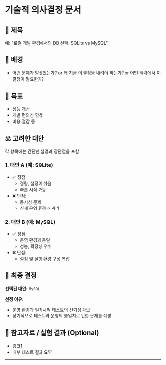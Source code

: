 # 기술적 의사결정 문서

## 📌 제목
<!--기술적 의사결정의 핵심 주제를 간결하게 작성-->
예: "로컬 개발 환경에서의 DB 선택: SQLite vs MySQL"



## 🧩 배경
<!--이 의사결정을 하게 된 배경 또는 문제 상황을 설명-->
- 어떤 문제가 발생했는가? or 왜 지금 이 결정을 내려야 하는가? or 어떤 맥락에서 이 결정이 필요한가?


## 🎯 목표
<!--이 의사결정을 통해 이루고자 하는 목표 또는 해결하고자 하는 문제-->
- 성능 개선
- 개발 편의성 향상
- 비용 절감 등


## ⚖️ 고려한 대안
<!--검토했던 기술적 대안들을 정리-->
각 항목에는 간단한 설명과 장단점을 포함

### 1. 대안 A (예: SQLite)
- ✅ 장점:
  - 경량, 설정이 쉬움
  - 빠른 시작 가능
- ❌ 단점:
  - 동시성 문제
  - 실제 운영 환경과 괴리

### 2. 대안 B (예: MySQL)
- ✅ 장점:
  - 운영 환경과 동일
  - 성능, 확장성 우수
- ❌ 단점:
  - 설정 및 실행 환경 구성 복잡



## 🧠 최종 결정
<!--선택한 대안과 이유를 명확히 기재-->

**선택된 대안:** `MySQL`

**선정 이유:**  
- 운영 환경과 일치시켜 테스트의 신뢰성 확보  
- 장기적으로 테스트와 운영의 불일치로 인한 문제를 예방



## 🧪 참고자료 / 실험 결과 (Optional)
<!--실험 결과, 벤치마크, 문서 링크 등 참고한 근거가 있다면 작성-->
- [링크1](https://example.com)
- 내부 테스트 결과 요약

****
